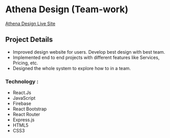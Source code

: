 # Athena Design (Team-work)

[Athena Design Live Site](https://athena-design-team9.netlify.app/ 'Athena Design')

## Project Details

- Improved design website for users. Develop best design with best team.
- Implemented end to end projects with different features like Services, Pricing, etc.
- Designed the whole system to explore how to in a team.


### Technology :

- React.Js
- JavaScript
- Firebase
- React Bootstrap
- React Router
- Express.js
- HTML5
- CSS3
